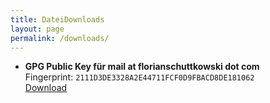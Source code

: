 ```yaml
---
title: DateiDownloads
layout: page
permalink: /downloads/
---
```


- **GPG Public Key für mail at florianschuttkowski dot com**  
  Fingerprint: `2111D3DE3328A2E44711FCF0D9FBACD8DE181062`  
  [Download](/downloads/mail@florianschuttkowski.com.public.pgp)
  